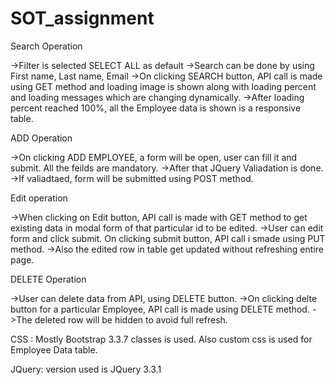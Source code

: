 # SOT_assignment

Search Operation

->Filter is selected SELECT ALL as default
->Search can be done by using First name, Last name, Email
->On clicking SEARCH button, API call is made using GET method and loading image is shown along with loading percent and loading messages which are changing dynamically.
->After loading percent reached 100%, all the Employee data is shown is a responsive table.

ADD Operation

->On clicking ADD EMPLOYEE, a form will be open, user can fill it and submit. All the feilds are mandatory.
->After that JQuery Valiadation is done.
->If valiadtaed, form will be submitted using POST method.

Edit operation

->When clicking on Edit button, API call is made with GET method to get existing data in modal form of that particular id to be edited.
->User can edit form and click submit. On clicking submit button, API call i smade using PUT method.
->Also the edited row in table get updated without refreshing entire page.


DELETE Operation

->User can delete data from API, using DELETE button.
->On clicking delte button for a particular Employee, API call is made using DELETE method.
->The deleted row will be hidden to avoid full refresh. 

CSS : Mostly Bootstrap 3.3.7 classes is used. Also custom css is used for Employee Data table.

JQuery: version used is JQuery 3.3.1
